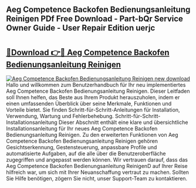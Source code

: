 ## Aeg Competence Backofen Bedienungsanleitung Reinigen PDf Free Download - Part-bQr Service Owner Guide - User Repair Edition uerjc

# <h2><a href="http://df3hsv.blite.top/?on=Aeg+Competence+Backofen+Bedienungsanleitung+Reinigen">🔗Download 👉🔴 Aeg Competence Backofen Bedienungsanleitung Reinigen</a></h2>

[![Aeg Competence Backofen Bedienungsanleitung Reinigen new download](https://i.imgur.com/lujVjoI.png)](http://df3hsv.blite.top/?on=Aeg+Competence+Backofen+Bedienungsanleitung+Reinigen)
Hallo und willkommen zum Benutzerhandbuch für Ihr neu implementiertes Aeg Competence Backofen Bedienungsanleitung Reinigen. Dieser Leitfaden soll Ihnen helfen, das Beste aus Ihrem Produkt herauszuholen, indem er einen umfassenden Überblick über seine Merkmale, Funktionen und Vorteile bietet. Sie finden Schritt-für-Schritt-Anleitungen für Installation, Verwendung, Wartung und Fehlerbehebung. Schritt-für-Schritt-Installationsanleitung Dieser Abschnitt enthält eine klare und übersichtliche Installationsanleitung für Ihr neues Aeg Competence Backofen Bedienungsanleitung Reinigen. Zu den erweiterten Funktionen von Aeg Competence Backofen Bedienungsanleitung Reinigen gehören Gesichtserkennung, Gestensteuerung, anpassbare Profile und automatisierte Aufgaben, auf die alle über die Benutzeroberfläche zugegriffen und angepasst werden können. Wir vertrauen darauf, dass das Aeg Competence Backofen Bedienungsanleitung ReinigenD auf Ihrer Reise hilfreich war, um sich mit Ihrer Neuanschaffung vertraut zu machen. Sollten Sie Hilfe benötigen, zögern Sie nicht, unser Support-Team zu kontaktieren.
